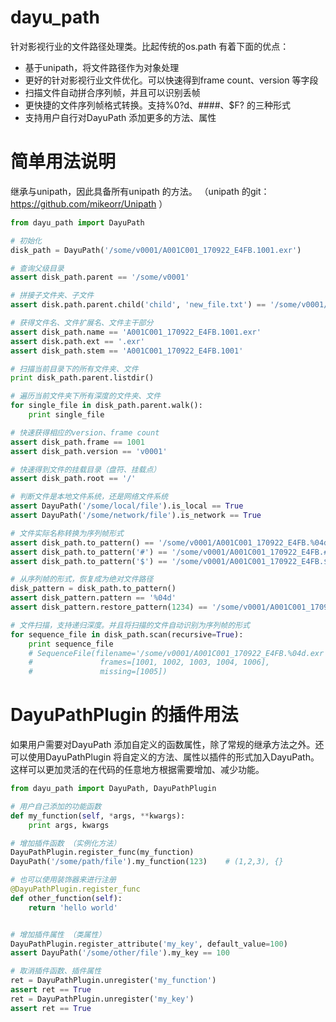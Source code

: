 # dayu_path

针对影视行业的文件路径处理类。比起传统的os.path 有着下面的优点：

* 基于unipath，将文件路径作为对象处理
* 更好的针对影视行业文件优化。可以快速得到frame count、version 等字段
* 扫描文件自动拼合序列帧，并且可以识别丢帧
* 更快捷的文件序列帧格式转换。支持%0?d、####、$F? 的三种形式
* 支持用户自行对DayuPath 添加更多的方法、属性


# 简单用法说明

继承与unipath，因此具备所有unipath 的方法。
（unipath 的git：https://github.com/mikeorr/Unipath ）

```python
from dayu_path import DayuPath

# 初始化
disk_path = DayuPath('/some/v0001/A001C001_170922_E4FB.1001.exr')

# 查询父级目录
assert disk_path.parent == '/some/v0001'

# 拼接子文件夹、子文件
assert disk.path.parent.child('child', 'new_file.txt') == '/some/v0001/child/new_file.txt'

# 获得文件名、文件扩展名、文件主干部分
assert disk_path.name == 'A001C001_170922_E4FB.1001.exr'
assert disk.path.ext == '.exr'
assert disk_path.stem == 'A001C001_170922_E4FB.1001'

# 扫描当前目录下的所有文件夹、文件
print disk_path.parent.listdir()

# 遍历当前文件夹下所有深度的文件夹、文件
for single_file in disk_path.parent.walk():
    print single_file

# 快速获得相应的version、frame count
assert disk_path.frame == 1001
assert disk_path.version == 'v0001'

# 快速得到文件的挂载目录（盘符、挂载点）
assert disk_path.root == '/'

# 判断文件是本地文件系统，还是网络文件系统
assert DayuPath('/some/local/file').is_local == True
assert DayuPath('/some/network/file').is_network == True

# 文件实际名称转换为序列帧形式
assert disk_path.to_pattern() == '/some/v0001/A001C001_170922_E4FB.%04d.exr'
assert disk_path.to_pattern('#') == '/some/v0001/A001C001_170922_E4FB.####.exr'
assert disk_path.to_pattern('$') == '/some/v0001/A001C001_170922_E4FB.$F4.exr'

# 从序列帧的形式，恢复成为绝对文件路径
disk_pattern = disk_path.to_pattern()
assert disk_pattern.pattern == '%04d'
assert disk_pattern.restore_pattern(1234) == '/some/v0001/A001C001_170922_E4FB.1234.exr'

# 文件扫描，支持递归深度。并且将扫描的文件自动识别为序列帧的形式
for sequence_file in disk_path.scan(recursive=True):
    print sequence_file
    # SequenceFile(filename='/some/v0001/A001C001_170922_E4FB.%04d.exr'
    #               frames=[1001, 1002, 1003, 1004, 1006],
    #               missing=[1005])
```


# DayuPathPlugin 的插件用法

如果用户需要对DayuPath 添加自定义的函数属性，除了常规的继承方法之外。还可以使用DayuPathPlugin 将自定义的方法、属性以插件的形式加入DayuPath。
这样可以更加灵活的在代码的任意地方根据需要增加、减少功能。

```python
from dayu_path import DayuPath, DayuPathPlugin

# 用户自己添加的功能函数
def my_function(self, *args, **kwargs):
    print args, kwargs

# 增加插件函数 （实例化方法）
DayuPathPlugin.register_func(my_function)
DayuPath('/some/path/file').my_function(123)    # (1,2,3), {}

# 也可以使用装饰器来进行注册
@DayuPathPlugin.register_func
def other_function(self):
    return 'hello world'


# 增加插件属性 （类属性）
DayuPathPlugin.register_attribute('my_key', default_value=100)
assert DayuPath('/some/other/file').my_key == 100

# 取消插件函数、插件属性
ret = DayuPathPlugin.unregister('my_function')
assert ret == True
ret = DayuPathPlugin.unregister('my_key')
assert ret == True

```